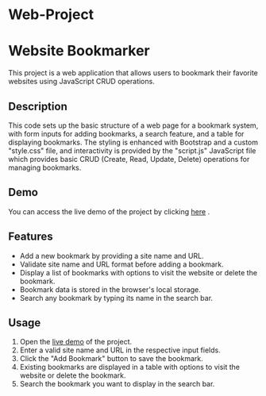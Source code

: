 # Web-Project
# Website Bookmarker

This project is a web application that allows users to bookmark their favorite websites using JavaScript CRUD operations.

## Description

This code sets up the basic structure of a web page for a bookmark system, with form inputs for adding bookmarks, a search feature, and a table for displaying bookmarks. The styling is enhanced with Bootstrap and a custom "style.css" file, and interactivity is provided by the "script.js" JavaScript file which provides basic CRUD (Create, Read, Update, Delete) operations for managing bookmarks. 

## Demo

You can access the live demo of the project by clicking [here](http://192.168.1.170:5500/index.html) .

## Features

- Add a new bookmark by providing a site name and URL.
- Validate site name and URL format before adding a bookmark.
- Display a list of bookmarks with options to visit the website or delete the bookmark.
- Bookmark data is stored in the browser's local storage.
- Search any bookmark by typing its name in the search bar.

## Usage

1. Open the [live demo](http://192.168.1.170:5500/index.html) of the project.
2. Enter a valid site name and URL in the respective input fields.
3. Click the "Add Bookmark" button to save the bookmark.
4. Existing bookmarks are displayed in a table with options to visit the website or delete the bookmark.
5. Search the bookmark you want to display in the search bar.
